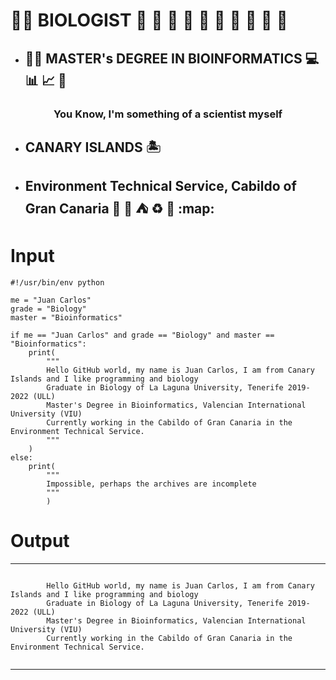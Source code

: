 # :man_scientist: **BIOLOGIST** :lab_coat: :microscope: :petri_dish: :test_tube: :mouse2: :hiking_boot: :ant: :hibiscus: :seedling: :mushroom:

* ## :man_technologist: **MASTER's DEGREE IN BIOINFORMATICS** :computer: :bar_chart: :chart_with_upwards_trend: :dna:

### <p align="center">You Know, I'm something of a scientist myself</p> 

* ## **CANARY ISLANDS** :desert_island:

* ## Environment Technical Service, Cabildo of Gran Canaria :hiking_boot: :palm_tree: :tent:  :recycle: :evergreen_tree: :map:  

# Input
```
#!/usr/bin/env python

me = "Juan Carlos"
grade = "Biology"
master = "Bioinformatics"

if me == "Juan Carlos" and grade == "Biology" and master == "Bioinformatics":
    print(
        """
        Hello GitHub world, my name is Juan Carlos, I am from Canary Islands and I like programming and biology
        Graduate in Biology of La Laguna University, Tenerife 2019-2022 (ULL)
        Master's Degree in Bioinformatics, Valencian International University (VIU)
        Currently working in the Cabildo of Gran Canaria in the Environment Technical Service.     
        """
    )
else:
    print(
        """
        Impossible, perhaps the archives are incomplete
        """
        )

```

# Output

---

```

        Hello GitHub world, my name is Juan Carlos, I am from Canary Islands and I like programming and biology
        Graduate in Biology of La Laguna University, Tenerife 2019-2022 (ULL)
        Master's Degree in Bioinformatics, Valencian International University (VIU)
        Currently working in the Cabildo of Gran Canaria in the Environment Technical Service.   
        
```

---


